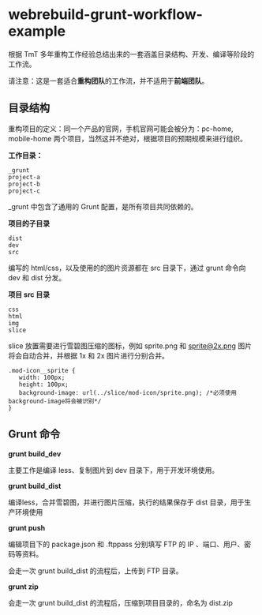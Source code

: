 webrebuild-grunt-workflow-example
=================================

根据 TmT 多年重构工作经验总结出来的一套涵盖目录结构、开发、编译等阶段的工作流。

请注意：这是一套适合**重构团队**的工作流，并不适用于**前端团队**。

## 目录结构

重构项目的定义：同一个产品的官网，手机官网可能会被分为：pc-home, mobile-home 两个项目，当然这并不绝对，根据项目的预期规模来进行组织。
 
**工作目录：**

```
_grunt
project-a
project-b
project-c
```

_grunt 中包含了通用的 Grunt 配置，是所有项目共同依赖的。

**项目的子目录**

```
dist
dev
src
```

编写的 html/css，以及使用的的图片资源都在 src 目录下，通过 grunt 命令向 dev 和 dist 分发。

**项目 src 目录**

```
css
html
img
slice
```

slice 放置需要进行雪碧图压缩的图标，例如 sprite.png 和 sprite@2x.png
图片将会自动合并，并根据 1x 和 2x 图片进行分别合并。


```
.mod-icon__sprite {
   width: 100px;
   height: 100px;
   background-image: url(../slice/mod-icon/sprite.png); /*必须使用 background-image将会被识别*/
}
```



## Grunt 命令

**grunt build_dev**

主要工作是编译 less、复制图片到 dev 目录下，用于开发环境使用。

	
**grunt build_dist**

编译less，合并雪碧图，并进行图片压缩，执行的结果保存于 dist 目录，用于生产环境使用

**grunt push**

编辑项目下的 package.json 和 .ftppass 分别填写 FTP 的 IP 、端口、用户、密码等资料。

会走一次 grunt build_dist 的流程后，上传到 FTP 目录。

**grunt zip**

会走一次 grunt build_dist 的流程后，压缩到项目目录的，命名为 dist.zip